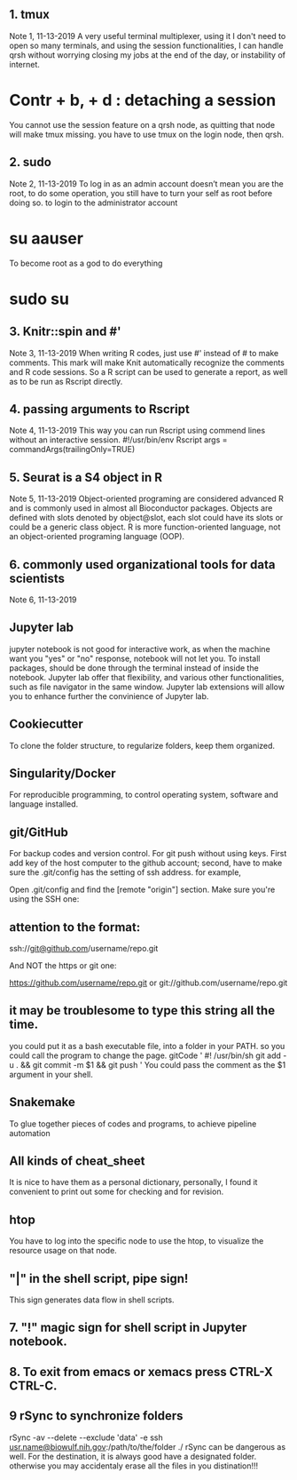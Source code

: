 ## 1. tmux 
Note 1, 11-13-2019
A very useful terminal multiplexer, using it I don't need to open so many terminals, and using the session functionalities, I can handle qrsh without worrying closing my jobs at the end of the day, or instability of internet. 
# Contr + b, + d : detaching a session
You cannot use the session feature on a qrsh node, as quitting that node will make tmux missing. you have to use tmux on the login node, then qrsh.

## 2. sudo
Note 2, 11-13-2019
To log in as an admin account doesn’t mean you are the root, to do some operation, you still have to turn your self as root before doing so. 
to login to the administrator account
# su aauser
To become root as a god to do everything
# sudo su

## 3. Knitr::spin and #'
Note 3, 11-13-2019
When writing R codes, just use #' instead of # to make comments. This mark will make Knit automatically recognize the comments and R code sessions. So a R script can be used to generate a report, as well as to be run as Rscript directly. 

## 4. passing arguments to Rscript
Note 4, 11-13-2019
This way you can run Rscript using commend lines without an interactive session. 
#!/usr/bin/env Rscript
args = commandArgs(trailingOnly=TRUE)

## 5. Seurat is a S4 object in R
Note 5, 11-13-2019
Object-oriented programing are considered advanced R and is commonly used in almost all Bioconductor packages. 
Objects are defined with slots denoted by object@slot, each slot could have its slots or could be a generic class object.
R is more function-oriented language, not an object-oriented programing language (OOP).

## 6. commonly used organizational tools for data scientists
Note 6, 11-13-2019
## Jupyter lab
jupyter notebook is not good for interactive work, as when the machine want you "yes" or "no" response, notebook will not let you.
To install packages, should be done through the terminal instead of inside the notebook. Jupyter lab offer that flexibility, and various other functionalities, such as file navigator in the same window. Jupyter lab extensions will allow you to enhance further the convinience of Jupyter lab.

## Cookiecutter 
To clone the folder structure, to regularize folders, keep them organized. 
## Singularity/Docker 
For reproducible programming, to control operating system, software and language installed. 
## git/GitHub
For backup codes and version control.
For git push without using keys. First add key of the host computer to the github account; second, have to make sure the .git/config has the setting of ssh address.
for example, 

Open .git/config and find the [remote "origin"] section. Make sure you're using the SSH one:
## attention to the format:
ssh://git@github.com/username/repo.git

And NOT the https or git one:

https://github.com/username/repo.git or 
git://github.com/username/repo.git 

## it may be troublesome to type this string all the time. 
you could put it as a bash executable file, into a folder in your PATH. so you could call the program to change the page.
gitCode
'
#! /usr/bin/sh
git add -u . && git commit -m $1 && git push
'
You could pass the comment as the $1 argument in your shell.

## Snakemake
To glue together pieces of codes and programs, to achieve pipeline automation
## All kinds of cheat_sheet
It is nice to have them as a personal dictionary, personally, I found it convenient to print out some for checking and for revision.

## htop
You have to log into the specific node to use the htop, to visualize the resource usage on that node.

## "|" in the shell script, pipe sign!
This sign generates data flow in shell scripts. 

## 7. "!" magic sign for shell script in Jupyter notebook.
## 8. To exit from emacs or xemacs press CTRL-X CTRL-C.
## 9 rSync to synchronize folders
rSync -av --delete --exclude 'data' -e ssh usr.name@biowulf.nih.gov:/path/to/the/folder ./
rSync can be dangerous as well. For the destination, it is always good have a designated folder. otherwise you may accidentaly erase all the files in you distination!!!


